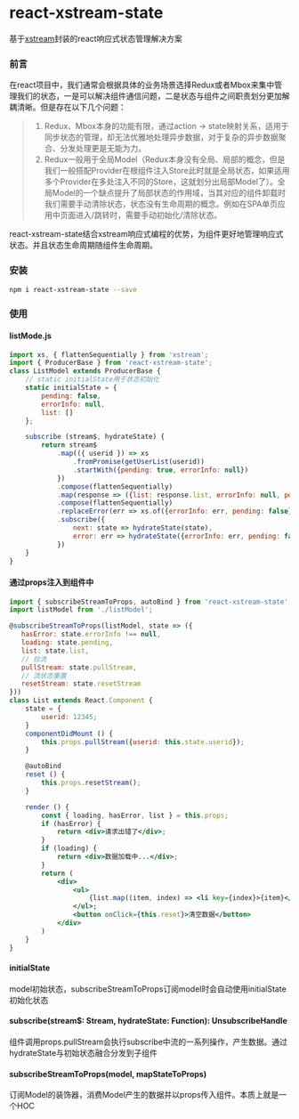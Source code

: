 # react-xstream-state
基于[xstream](https://github.com/staltz/xstream)封装的react响应式状态管理解决方案

### 前言
在react项目中，我们通常会根据具体的业务场景选择Redux或者Mbox来集中管理我们的状态，一是可以解决组件通信问题，二是状态与组件之间职责划分更加解耦清晰。但是存在以下几个问题：

>1. Redux、Mbox本身的功能有限，通过action -> state映射关系，适用于同步状态的管理，却无法优雅地处理异步数据，对于复杂的异步数据聚合、分发处理更是无能为力。
>2. Redux一般用于全局Model（Redux本身没有全局、局部的概念，但是我们一般搭配Provider在根组件注入Store此时就是全局状态，如果适用多个Provider在多处注入不同的Store，这就划分出局部Model了）。全局Model的一个缺点提升了局部状态的作用域，当其对应的组件卸载时我们需要手动清除状态，状态没有生命周期的概念。例如在SPA单页应用中页面进入/跳转时，需要手动初始化/清除状态。

react-xstream-state结合xstream响应式编程的优势，为组件更好地管理响应式状态。并且状态生命周期随组件生命周期。

### 安装
```bash
npm i react-xstream-state --save
```

### 使用
#### listMode.js
```js
import xs, { flattenSequentially } from 'xstream';
import { ProducerBase } from 'react-xstream-state';
class ListModel extends ProducerBase {
    // static initialState用于状态初始化
    static initialState = {
        pending: false,
        errorInfo: null,
        list: []
    };

    subscribe (stream$, hydrateState) {
        return stream$
            .map(({ userid }) => xs
                .fromPromise(getUserList(userid))
                .startWith({pending: true, errorInfo: null})
            })
            .compose(flattenSequentially)
            .map(response => ({list: response.list, errorInfo: null, pending: false}))
            .compose(flattenSequentially)
            .replaceError(err => xs.of({errorInfo: err, pending: false}))
            .subscribe({
                next: state => hydrateState(state),
                error: err => hydrateState({errorInfo: err, pending: false})
            })
    }
}
```

#### 通过props注入到组件中
```jsx
import { subscribeStreamToProps, autoBind } from 'react-xstream-state';
import listModel from './listModel';

@subscribeStreamToProps(listModel, state => ({
   hasError: state.errorInfo !== null,
   loading: state.pending,
   list: state.list,
   // 拉流
   pullStream: state.pullStream,
   // 流状态重置
   resetStream: state.resetStream
}))
class List extends React.Component {
    state = {
        userid: 12345;
    }
    componentDidMount () {
        this.props.pullStream({userid: this.state.userid});
    }

    @autoBind
    reset () {
        this.props.resetStream();
    }

    render () {
        const { loading, hasError, list } = this.props;
        if (hasError) {
            return <div>请求出错了</div>;
        }
        if (loading) {
            return <div>数据加载中...</div>;
        }
        return (
            <div>
                <ul>
                    {list.map((item, index) => <li key={index}>{item}</li>)}
                </ul>;
                <button onClick={this.reset}>清空数据</button>
            </div>
        )
    }
}
```

#### initialState
model初始状态，subscribeStreamToProps订阅model时会自动使用initialState初始化状态

#### subscribe(stream$: Stream, hydrateState: Function): UnsubscribeHandle
组件调用props.pullStream会执行subscribe中流的一系列操作，产生数据。通过hydrateState与初始状态融合分发到子组件

#### subscribeStreamToProps(model, mapStateToProps)
订阅Model的装饰器，消费Model产生的数据并以props传入组件。本质上就是一个HOC